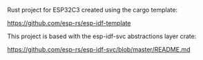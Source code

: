  Rust project for ESP32C3 created using the cargo template:

 https://github.com/esp-rs/esp-idf-template

 This project is based with the esp-idf-svc abstractions layer crate:

 https://github.com/esp-rs/esp-idf-svc/blob/master/README.md
